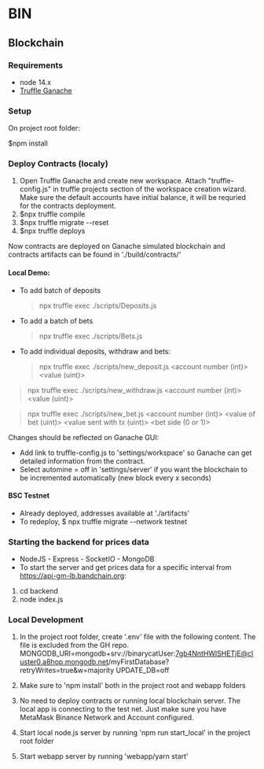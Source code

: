 # BIN

## Blockchain

### Requirements

- node 14.x
- [Truffle Ganache](https://trufflesuite.com/ganache)

### Setup

On project root folder:

\$npm install

### Deploy Contracts (localy)

1. Open Truffle Ganache and create new workspace. Attach "truffle-config.js" in truffle projects section of the workspace creation wizard. Make sure the default accounts have initial balance, it will be requried for the contracts deployment.
2. \$npx truffle compile
3. \$npx truffle migrate --reset
4. \$npx truffle deploys

Now contracts are deployed on Ganache simulated blockchain and contracts artifacts can be found in './build/contracts/'

#### Local Demo:

- To add batch of deposits
  > npx truffle exec ./scripts/Deposits.js
- To add a batch of bets
  > npx truffle exec ./scripts/Bets.js
- To add individual deposits, withdraw and bets:
  > npx truffle exec ./scripts/new_deposit.js <account number (int)> <value (uint)>

> npx truffle exec ./scripts/new_withdraw.js <account number (int)> <value (uint)>

> npx truffle exec ./scripts/new_bet.js <account number (int)> <value of bet (uint)> <value sent with tx (uint)> <bet side (0 or 1)>

Changes should be reflected on Ganache GUI:
- Add link to truffle-config.js to 'settings/workspace' so Ganache can get detailed information from the contract.
- Select automine = off in 'settings/server' if you want the blockchain to be incremented automatically (new block every x seconds)

#### BSC Testnet
* Already deployed, addresses available at './artifacts'
* To redeploy, $ npx truffle migrate --network testnet

### Starting the backend for prices data

- NodeJS - Express - SocketIO - MongoDB
- To start the server and get prices data for a specific interval from https://api-gm-lb.bandchain.org:

1. cd backend
2. node index.js

### Local Development

1. In the project root folder, create '.env' file with the following content. The file is excluded from the GH repo.
MONGODB_URI=mongodb+srv://binarycatUser:7gb4NntHWlSHETjE@cluster0.a8hop.mongodb.net/myFirstDatabase?retryWrites=true&w=majority
UPDATE_DB=off

2. Make sure to 'npm install' both in the project root and webapp folders

3. No need to deploy contracts or running local blockchain server. The local app is connecting to the test net. Just make sure you have MetaMask Binance Network and Account configured.

4. Start local node.js server by running 'npm run start_local' in the project root folder

5. Start webapp server by running 'webapp/yarn start'